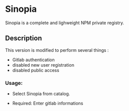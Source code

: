 # Sinopia

Sinopia is a complete and lighweight NPM private registry.

## Description

This version is modified to perform several things :

- Gitlab authentication
- disabled new user registration
- disabled public access

### Usage:

 * Select Sinopia from catalog.

 * Required: Enter gitlab informations
